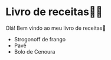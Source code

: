 # Livro de receitas:man_cook:

Olá! Bem vindo ao meu livro de receitas:wave:

-  Strogonoff de frango
-  Pavê
-  Bolo de Cenoura